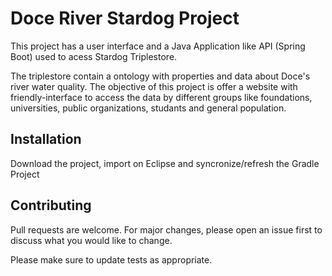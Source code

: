 # Doce River Stardog Project

This project has a user interface and a Java Application like API (Spring Boot) used to acess Stardog Triplestore. 

The triplestore contain a ontology with properties and data about Doce's river water quality. The objective of this project is offer a website with friendly-interface to access the data by different groups like foundations, universities, public organizations, studants and general population.

## Installation

Download the project, import on Eclipse and syncronize/refresh the Gradle Project

## Contributing
Pull requests are welcome. For major changes, please open an issue first to discuss what you would like to change.

Please make sure to update tests as appropriate.
